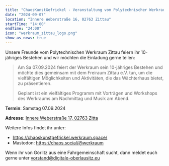 ```yaml
---
title: "ChaosKunstGefrickel - Veranstaltung vom Polytechnischer Werkraum Zittau"
date: "2024-09-07"
location: "Innere Weberstraße 16, 02763 Zittau"
startTime: "14:00"
endTime: "24:00"
icon: "werkraum_zittau_logo.png"
show_as_news: true
---
```


Unsere Freunde vom Polytechnischen Werkraum Zittau feiern ihr 10-jähriges Bestehen und wir möchten die Einladung gerne
teilen:

> Am Sa 07.09.2024 feiert der Werkraum sein 10-jähriges Bestehen und möchte dies gemeinsam mit dem Freiraum Zittau e.V.
> tun, um die vielfältigen Möglichkeiten und Aktivitäten, die das Wächterhaus bietet, zu präsentieren.
>
> Geplant ist ein vielfältiges Programm mit Vorträgen und Workshops des Werkraums am Nachmittag und Musik am Abend.

**Termin**: Samstag 07.09.2024

**Adresse**:
[Innere Weberstraße 17, 02763 Zitta](https://www.openstreetmap.org/?mlat=50.89725&mlon=14.80431#map=19/50.89725/14.80431)

Weitere Infos findet ihr unter:

- https://chaoskunstgefrickel.werkraum.space/
- Mastodon: https://chaos.social/@werkraum

Wenn ihr von Görlitz aus eine Fahrgemeinschaft sucht, dann meldet euch gerne unter vorstand@digitale-oberlausitz.eu
